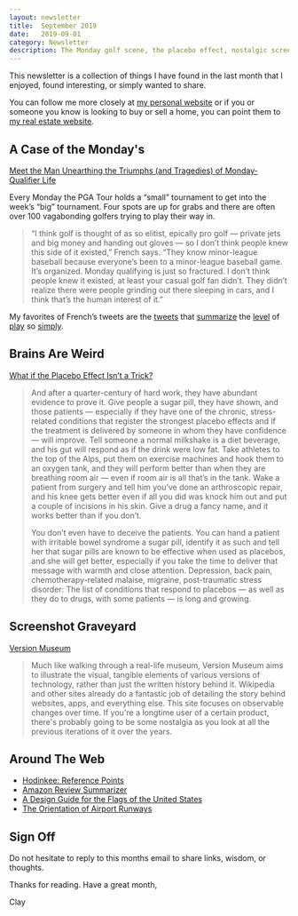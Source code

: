 ```yaml
---
layout: newsletter
title:  September 2019
date:   2019-09-01
category: Newsletter
description: The Monday golf scene, the placebo effect, nostalgic screenshots, be a better Amazon shopper, state flags, and the direction of every U.S. airport runway
---
```


This newsletter is a collection of things I have found in the last month that I enjoyed, found interesting, or simply wanted to share.

You can follow me more closely at [my personal website](http://claycarson.net "Personal Website") or if you or someone you know is looking to buy or sell a home, you can point them to [my real estate website](http://claycarson.com "Business Website ").

## A Case of the Monday's

[Meet the Man Unearthing the Triumphs (and Tragedies) of Monday-Qualifier Life](https://www.golf.com/news/features/2019/08/14/ryan-french-unearthing-triumphs-tragedies-monday-qualifier-life/ "Meet the man unearthing the triumphs (and tragedies) of Monday-qualifier life")

Every Monday the PGA Tour holds a “small” tournament to get into the week’s “big” tournament. Four spots are up for grabs and there are often over 100 vagabonding golfers trying to play their way in.

> “I think golf is thought of as so elitist, epically pro golf — private jets and big money and handing out gloves — so I don’t think people knew this side of it existed,” French says. “They know minor-league baseball because everyone’s been to a minor-league baseball game. It’s organized. Monday qualifying is just so fractured. I don’t think people knew it existed, at least your casual golf fan didn’t. They didn’t realize there were people grinding out there sleeping in cars, and I think that’s the human interest of it.”

My favorites of French’s tweets are the [tweets](https://twitter.com/acaseofthegolf1/status/1163104881454014466) that [summarize](https://twitter.com/acaseofthegolf1/status/1152708850048471041) the [level](https://twitter.com/acaseofthegolf1/status/1157062316871114752) of [play](https://twitter.com/acaseofthegolf1/status/1162323389069111297) so [simply](https://twitter.com/acaseofthegolf1/status/1162417675894759424).

## Brains Are Weird

[What if the Placebo Effect Isn’t a Trick?](https://www.nytimes.com/2018/11/07/magazine/placebo-effect-medicine.html "What if the Placebo Effect Isn’t a Trick?")

> And after a quarter-century of hard work, they have abundant evidence to prove it. Give people a sugar pill, they have shown, and those patients — especially if they have one of the chronic, stress-related conditions that register the strongest placebo effects and if the treatment is delivered by someone in whom they have confidence — will improve. Tell someone a normal milkshake is a diet beverage, and his gut will respond as if the drink were low fat. Take athletes to the top of the Alps, put them on exercise machines and hook them to an oxygen tank, and they will perform better than when they are breathing room air — even if room air is all that’s in the tank. Wake a patient from surgery and tell him you’ve done an arthroscopic repair, and his knee gets better even if all you did was knock him out and put a couple of incisions in his skin. Give a drug a fancy name, and it works better than if you don’t.
> 
> You don’t even have to deceive the patients. You can hand a patient with irritable bowel syndrome a sugar pill, identify it as such and tell her that sugar pills are known to be effective when used as placebos, and she will get better, especially if you take the time to deliver that message with warmth and close attention. Depression, back pain, chemotherapy-related malaise, migraine, post-traumatic stress disorder: The list of conditions that respond to placebos — as well as they do to drugs, with some patients — is long and growing.
> 

## Screenshot Graveyard

[Version Museum](https://www.versionmuseum.com)

> Much like walking through a real-life museum, Version Museum aims to illustrate the visual, tangible elements of various versions of technology, rather than just the written history behind it. Wikipedia and other sites already do a fantastic job of detailing the story behind websites, apps, and everything else. This site focuses on observable changes over time. If you're a longtime user of a certain product, there's probably going to be some nostalgia as you look at all the previous iterations of it over the years.
> 

## Around The Web

- [Hodinkee: Reference Points](https://www.hodinkee.com/packages/reference-points "Hodinkee: Reference Points")
- [Amazon Review Summarizer](https://thereviewindex.com/us)
- [A Design Guide for the Flags of the United States](https://usflags.design "A design guide for the flags of the United States")
- [The Orientation of Airport Runways](https://trailsofwind.figures.cc "The Orientation of Airport Runways")

## Sign Off

Do not hesitate to reply to this months email to share links, wisdom, or thoughts.

Thanks for reading. Have a great month,

Clay